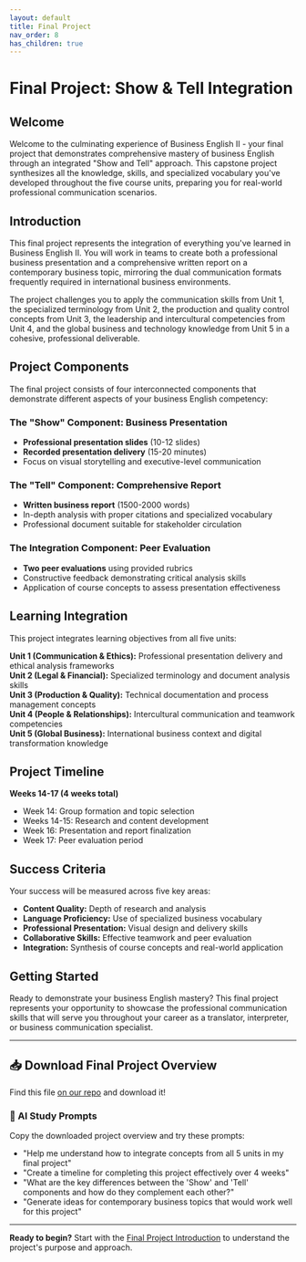 ```yaml
---
layout: default
title: Final Project
nav_order: 8
has_children: true
---
```


# Final Project: Show & Tell Integration

## Welcome

Welcome to the culminating experience of Business English II - your final project that demonstrates comprehensive mastery of business English through an integrated "Show and Tell" approach. This capstone project synthesizes all the knowledge, skills, and specialized vocabulary you've developed throughout the five course units, preparing you for real-world professional communication scenarios.

## Introduction

This final project represents the integration of everything you've learned in Business English II. You will work in teams to create both a professional business presentation and a comprehensive written report on a contemporary business topic, mirroring the dual communication formats frequently required in international business environments.

The project challenges you to apply the communication skills from Unit 1, the specialized terminology from Unit 2, the production and quality control concepts from Unit 3, the leadership and intercultural competencies from Unit 4, and the global business and technology knowledge from Unit 5 in a cohesive, professional deliverable.

## Project Components

The final project consists of four interconnected components that demonstrate different aspects of your business English competency:

### The "Show" Component: Business Presentation
- **Professional presentation slides** (10-12 slides)
- **Recorded presentation delivery** (15-20 minutes)
- Focus on visual storytelling and executive-level communication

### The "Tell" Component: Comprehensive Report
- **Written business report** (1500-2000 words)
- In-depth analysis with proper citations and specialized vocabulary
- Professional document suitable for stakeholder circulation

### The Integration Component: Peer Evaluation
- **Two peer evaluations** using provided rubrics
- Constructive feedback demonstrating critical analysis skills
- Application of course concepts to assess presentation effectiveness

## Learning Integration

This project integrates learning objectives from all five units:

**Unit 1 (Communication & Ethics):** Professional presentation delivery and ethical analysis frameworks  
**Unit 2 (Legal & Financial):** Specialized terminology and document analysis skills  
**Unit 3 (Production & Quality):** Technical documentation and process management concepts  
**Unit 4 (People & Relationships):** Intercultural communication and teamwork competencies  
**Unit 5 (Global Business):** International business context and digital transformation knowledge

## Project Timeline

**Weeks 14-17 (4 weeks total)**
- Week 14: Group formation and topic selection
- Weeks 14-15: Research and content development  
- Week 16: Presentation and report finalization
- Week 17: Peer evaluation period

## Success Criteria

Your success will be measured across five key areas:
- **Content Quality:** Depth of research and analysis
- **Language Proficiency:** Use of specialized business vocabulary
- **Professional Presentation:** Visual design and delivery skills
- **Collaborative Skills:** Effective teamwork and peer evaluation
- **Integration:** Synthesis of course concepts and real-world application

## Getting Started

Ready to demonstrate your business English mastery? This final project represents your opportunity to showcase the professional communication skills that will serve you throughout your career as a translator, interpreter, or business communication specialist.

---

## 📥 Download Final Project Overview
Find this file [on our repo](https://github.com/alainamb/uic_tr35-business-english-II/blob/main/final-project/final-project-overview.md) and download it!

### 🤖 AI Study Prompts
Copy the downloaded project overview and try these prompts:
- "Help me understand how to integrate concepts from all 5 units in my final project"
- "Create a timeline for completing this project effectively over 4 weeks"
- "What are the key differences between the 'Show' and 'Tell' components and how do they complement each other?"
- "Generate ideas for contemporary business topics that would work well for this project"

---

**Ready to begin?** Start with the [Final Project Introduction](final-project-intro.md) to understand the project's purpose and approach.
